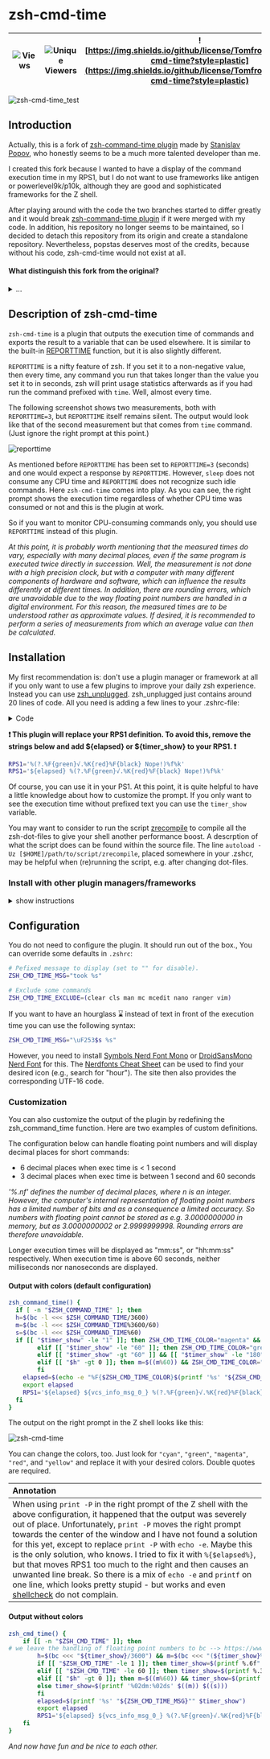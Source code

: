 # zsh-cmd-time

| ![Views](https://img.shields.io/endpoint?color=green&label=Views&logoColor=red&style=plastic&url=https%3A%2F%2Fhits.dwyl.com%2FTomfromBerlin%2Fzsh-cmd-time) | ![Unique Viewers](https://img.shields.io/endpoint?color=green&label=Unique%20Viewers&logoColor=pink&style=plastic&url=https%3A%2F%2Fhits.dwyl.com%2FTomfromBerlin%2Fzsh-cmd-time%3Fshow%3Dunique) | ![https://img.shields.io/github/license/TomfromBerlin/zsh-cmd-time?style=plastic](https://img.shields.io/github/license/TomfromBerlin/zsh-cmd-time?style=plastic)| ![https://img.shields.io/github/v/release/TomfromBerlin/zsh-cmd-time?include_prereleases&style=plastic](https://img.shields.io/github/v/release/TomfromBerlin/zsh-cmd-time?include_prereleases&style=plastic) |
|-|-|-|-|

![zsh-cmd-time_test](https://github.com/TomfromBerlin/zsh-cmd-time/assets/123265893/622a5f14-e2e0-40a1-9a6a-58a91d142d5c)

## Introduction

Actually, this is a fork of [zsh-command-time plugin](https://github.com/popstas/zsh-command-time) made by [Stanislav Popov](https://github.com/popstas), who honestly seems to be a much more talented developer than me.

I created this fork because I wanted to have a display of the command execution time in my RPS1, but I do not want to use frameworks like antigen or powerlevel9k/p10k, although they are good and sophisticated frameworks for the Z shell.

After playing around with the code the two branches started to differ greatly and it would break [zsh-command-time plugin](https://github.com/popstas/zsh-command-time) if it were merged with my code. In addition, his repository no longer seems to be maintained, so I decided to detach this repository from its origin and create a standalone repository. Nevertheless, popstas deserves most of the credits, because without his code, zsh-cmd-time would not exist at all.

#### What distinguish this fork from the original?

<details><summary>...</summary>
One is that the original is probably bash-compatible. Unfortunately, this is not possible with this repository without bloating the code. That is, this plugin runs only with the Z Shell without any problems.

The orignal plugin, on the other hand, only displays whole seconds. This fork __can__ display fractions of seconds. It's up to you whether you want that or not.

In addition, the original is somewhat easier to configure with regard to the color scheme and the output whether very short program execution times should be displayed.
</details>

## Description of zsh-cmd-time

`zsh-cmd-time` is a plugin that outputs the execution time of commands and exports the result to a variable that can be used elsewhere. It is similar to the built-in [REPORTTIME](http://zsh.sourceforge.net/Doc/Release/Parameters.html) function, but it is also slightly different.

`REPORTTIME` is a nifty feature of zsh. If you set it to a non-negative value, then every time, any command you run that takes longer than the value you set it to in seconds, zsh will print usage statistics afterwards as if you had run the command prefixed with `time`. Well, almost every time.

The following screenshot shows two measurements, both with `REPORTTIME=3`, but `REPORTTIME` itself remains silent. The output would look like that of the second measurement but that comes from `time` command. (Just ignore the right prompt at this point.)

![reporttime](https://user-images.githubusercontent.com/123265893/232536349-55ca37e6-7fdf-45dc-93bb-6a4cf9bcd14a.png)

As mentioned before `REPORTTIME` has been set to `REPORTTIME=3` (seconds) and one would expect a response by `REPORTTIME`. However, `sleep` does not consume any CPU time and `REPORTTIME` does not recognize such idle commands. Here `zsh-cmd-time` comes into play. As you can see, the right prompt shows the execution time regardless of whether CPU time was consumed or not and this is the plugin at work.

So if you want to monitor CPU-consuming commands only, you should use `REPORTTIME` instead of this plugin.

_At this point, it is probably worth mentioning that the measured times do vary, especially with many decimal places, even if the same program is executed twice directly in succession. Well, the measurement is not done with a high precision clock, but with a computer with many different components of hardware and software, which can influence the results differently at different times. In addition, there are rounding errors, which are unavoidable due to the way floating point numbers are handled in a digital environment. For this reason, the measured times are to be understood rather as approximate values. If desired, it is recommended to perform a series of measurements from which an average value can then be calculated._

## Installation

My first recommendation is: don't use a plugin manager or framework at all if you only want to use a few plugins to improve your daily zsh experience. Instead you can use [zsh_unplugged](/../../../../TomfromBerlin/zsh_unplugged). zsh_unplugged just contains around 20 lines of code. All you need is adding a few lines to your .zshrc-file:

<details><summary>Code</summary>
    
    ```
    # ZSH UNPLUGGED start (first part)
    # where do you want to store your plugins?
    ZPLUGINDIR=${ZDOTDIR:-~/.config/zsh}/plugins
    # get zsh_unplugged and store it with your other plugins
    if [[ ! -d $ZPLUGINDIR/zsh_unplugged ]]; then
      git clone --quiet https://github.com/mattmc3/zsh_unplugged $ZPLUGINDIR/zsh_unplugged
    fi
    source $ZPLUGINDIR/zsh_unplugged/zsh_unplugged.zsh
    
    # make list of the Zsh plugins you use (the order of the list can be important, it depends on the plugins used)
    repos=(
        $ZPLUGINDIR/zsh-enhanced-completion # this is a local plugin
        TomfromBerlin/zsh-cmd-time # this plugun will be cloned from Github
        )
    # ZSH UNPLUGGED end (first part)
    ```
    
    and before `autoload -Uz promptinit && promptinit`, add
    
    ```
    # ZSH UNPLUGGED start (second part)
    plugin-load $repos
    # ZSH UNPLUGGED end (second part)
    ```
</details>

**❗ This plugin will replace your RPS1 definition. To avoid this, remove the strings below and add ${elapsed} or ${timer_show} to your RPS1. ❗**

```zsh
RPS1='%(?.%F{green}√.%K{red}%F{black} Nope!)%f%k'
RPS1='${elapsed} %(?.%F{green}√.%K{red}%F{black} Nope!)%f%k'
```

Of course, you can use it in your PS1. At this point, it is quite helpful to have a little knowledge about how to customize the prompt. If you only want to see the execution time without prefixed text you can use the `timer_show` variable.

You may want to consider to run the script [zrecompile](/../../../../TomfromBerlin/mothers-little-helpers/blob/main/helpers/scripts/misc/zrecompile) to compile all the zsh-dot-files to give your shell another performance boost. A descrption of what the script does can be found within the source file. The line `autoload -Uz [$HOME]/path/to/script/zrecompile`, placed somewhere in your .zshcr, may be helpful when (re)running the script, e.g. after changing dot-files.

### Install with other plugin managers/frameworks

<details><summary>show instructions</summary>
    
#### [zplugin](/../../../../TomfromBerlin/zplugin)

This is the second best recommendation I can give. Zplugin is relatively fast and offers a few convenient functions around plugin management.

At first you need to install [zplugin](/../../../../TomfromBerlin/zplugin). To do this perform the following steps:

```zsh
mkdir ~/.zplugin
git clone https://github.com/TomfromBerlin/zplugin.git ~/.zplugin/bin # The original "zplugin" plugin manager repository no longer exists. Be aware that there is no support for "zplugin".
```

and add

```zsh
source ~/.zplugin/bin/zplugin.zsh # should be called before compinit
zmodload zsh/complist # should be called before compinit, the directory `zsh` should be in your $FPATH
```

before loading completion settings as well as

```zsh
autoload -Uz compinit && compinit -C -d ${zdumpfile}
zplugin cdreplay -q # -q is for quiet
```

after loading completion settings.

Then add `zplugin load TomfromBerlin/zsh-cmd-time` to your `.zshrc` to install the cmd-time plugin. Best practice: place it before your prompt definitions. Next time you start a terminal [zplugin](/../../../../TomfromBerlin/zplugin) downloads the plugin and compiles it with zcompile, giving your shell a noticeable performance boost.

#### Install with [antigen](/../../../../zsh-users/antigen)

```zsh
antigen bundle TomfromBerlin/zsh-cmd-time
```

#### Install for [oh my zsh](/../../../../ohmyzsh/ohmyzsh)

Download:

```zsh
git clone https://github.com/TomfromBerlin/zsh-cmd-time.git ~/.oh-my-zsh/custom/plugins/cmd-time
```

And add `cmd-time` to `plugins` in `.zshrc`.

#### Usage with [powerlevel9k](/../../../../bhilburn/powerlevel9k) theme

❗ **To make it short: Do not use this plugin with powerlevel9k/p10k** ❗ 

powerlevel9k as of v0.6.0 has a [native segment of command_execution_time](/../../../../bhilburn/powerlevel9k#command_execution_time), so you can easily add it to your prompt:

`POWERLEVEL9K_RIGHT_PROMPT_ELEMENTS=(status background_jobs vcs command_execution_time time)`

</details>

## Configuration

You do not need to configure the plugin. It should run out of the box., You can override some defaults in `.zshrc`:

```zsh
# Pefixed message to display (set to "" for disable).
ZSH_CMD_TIME_MSG="took %s"

# Exclude some commands
ZSH_CMD_TIME_EXCLUDE=(clear cls man mc mcedit nano ranger vim)
```
If you want to have an hourglass ⌛ instead of text in front of the execution time you can use the following syntax:

```zsh
ZSH_CMD_TIME_MSG="\uF253$s %s"

```

However, you need to install [Symbols Nerd Font Mono](https://github.com/ryanoasis/nerd-fonts/releases/download/v3.0.1/NerdFontsSymbolsOnly.zip) or [DroidSansMono Nerd Font](https://github.com/ryanoasis/nerd-fonts/releases/download/v3.0.1/DroidSansMono.zip) for this. The [Nerdfonts Cheat Sheet](https://www.nerdfonts.com/cheat-sheet) can be used to find your desired icon (e.g., search for "hour"). The site then also provides the corresponding UTF-16 code.

### Customization

You can also customize the output of the plugin by redefining the zsh_command_time function. Here are two examples of custom definitions.

The configuration below can handle floating point numbers and will display decimal places for short commands:

- 6 decimal places when exec time is < 1 second
- 3 decimal places when exec time is between 1 second and 60 seconds

_'%.nf' defines the number of decimal places, where n is an integer. However, the computer's internal representation of floating point numbers has a limited number of bits and as a consequence a limited accuracy. So numbers with floating point cannot be stored as e.g. 3.0000000000 in memory, but as 3.0000000002 or 2.9999999998. Rounding errors are therefore unavoidable._

Longer execution times will be displayed as "mm:ss", or "hh:mm:ss" respectively. When execution time is above 60 seconds, neither milliseconds nor nanoseconds are displayed.

#### Output with colors (default configuration)

```zsh
zsh_command_time() {
  if [ -n "$ZSH_COMMAND_TIME" ]; then
  h=$(bc -l <<< $ZSH_COMMAND_TIME/3600)
  m=$(bc -l <<< $ZSH_COMMAND_TIME%3600/60)
  s=$(bc -l <<< $ZSH_COMMAND_TIME%60)
  if [[ "$timer_show" -le "1" ]]; then ZSH_CMD_TIME_COLOR="magenta" && timer_show=$(printf '%.6f'" sec" "$timer_show")
        elif [[ "$timer_show" -le "60" ]]; then ZSH_CMD_TIME_COLOR="green" && timer_show=$(printf '%.3f'" sec" "$timer_show")
        elif [[ "$timer_show" -gt "60" ]] && [[ "$timer_show" -le "180" ]]; then ZSH_CMD_TIME_COLOR="cyan" && timer_show=$(printf '%02dm:%02ds' $((m)) $((s)))
        elif [[ "$h" -gt 0 ]]; then m=$((m%60)) && ZSH_CMD_TIME_COLOR="red" && timer_show=$(printf '%02dh:%02dm:%02ds' $((h)) $((m)) $((s))); else ZSH_CMD_TIME_COLOR="yellow" && timer_show=$(printf '%02dm:%02ds' $((m)) $((s)))
        fi
    elapsed=$(echo -e "%F{$ZSH_CMD_TIME_COLOR}$(printf '%s' "${ZSH_CMD_TIME_MSG}"" $timer_show")%f")
    export elapsed
    RPS1='${elapsed} ${vcs_info_msg_0_} %(?.%F{green}√.%K{red}%F{black} Nope!)%f%k'
  fi
}
```

The output on the right prompt in the Z shell looks like this:

![zsh-cmd-time](https://user-images.githubusercontent.com/123265893/232322193-3d9ad194-1d30-4415-83b5-29c4093c7fae.png)

You can change the colors, too. Just look for `"cyan"`, `"green"`, `"magenta"`, `"red"`, and `"yellow"` and replace it with your desired colors. Double quotes are required.

| Annotation |
|:-|
| When using `print -P` in the right prompt of the Z shell with the above configuration, it happened that the output was severely out of place. Unfortunately, `print -P` moves the right prompt towards the center of the window and I have not found a solution for this yet, except to replace `print -P` with `echo -e`. Maybe this is the only solution, who knows. I tried to fix it with `%{$elapsed%}`, but that moves RPS1 too much to the right and then causes an unwanted line break. So there is a mix of `echo -e` and `printf` on one line, which looks pretty stupid - but works and even [shellcheck](https://www.shellcheck.net/) do not complain. |

#### Output without colors

```zsh
zsh_cmd_time() {
    if [[ -n "$ZSH_CMD_TIME" ]]; then
# we leave the handling of floating point numbers to bc --> https://www.gnu.org/software/bc/manual/html_mono/bc.html
        h=$(bc <<< "${timer_show}/3600") && m=$(bc <<< "(${timer_show}%3600)/60") && s=$(bc <<< "${timer_show}%60")
        if [[ "$ZSH_CMD_TIME" -le 1 ]]; then timer_show=$(printf %.6f" sec" "$ZSH_CMD_TIME")
        elif [[ "$ZSH_CMD_TIME" -le 60 ]]; then timer_show=$(printf %.3f" sec" "$ZSH_CMD_TIME")  # for explanation of "%.nf" see configuration example above
        elif [[ "$h" -gt 0 ]]; then m=$((m%60)) && timer_show=$(printf '%dh:%02dm:%02ds' $((h)) $((m)) $((s)))
        else timer_show=$(printf '%02dm:%02ds' $((m)) $((s)))
        fi
        elapsed=$(printf '%s' "${ZSH_CMD_TIME_MSG}"" $timer_show")
        export elapsed
        RPS1='${elapsed} ${vcs_info_msg_0_} %(?.%F{green}√.%K{red}%F{black} Nope!)%f%k'
    fi
}
```

_And now have fun and be nice to each other._
